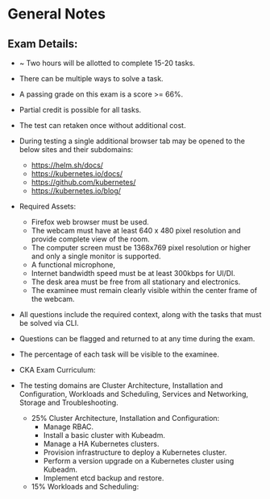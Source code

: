 # General Notes

## Exam Details:
- ~ Two hours will be allotted to complete 15-20 tasks.
- There can be multiple ways to solve a task.
- A passing grade on this exam is a score >= 66%. 
- Partial credit is possible for all tasks.
- The test can retaken once without additional cost. 
- During testing a single additional browser tab may be opened to the below sites and their subdomains:
    - https://helm.sh/docs/
    - https://kubernetes.io/docs/
    - https://github.com/kubernetes/
    - https://kubernetes.io/blog/
- Required Assets:
    - Firefox web browser must be used.
    - The webcam must have at least 640 x 480 pixel resolution and provide complete view of the room.
    - The computer screen must be 1368x769 pixel resolution or higher and only a single monitor is supported.
    - A functional microphone, 
    - Internet bandwidth speed must be at least 300kbps for Ul/Dl. 
    - The desk area must be free from all stationary and electronics.
    - The examinee must remain clearly visible within the center frame of the webcam.
- All questions include the required context, along with the tasks that must be solved via CLI.
- Questions can be flagged and returned to at any time during the exam.
- The percentage of each task will be visible to the examinee.

- CKA Exam Curriculum:
- The testing domains are Cluster Architecture, Installation and Configuration, Workloads and Scheduling, Services and Networking, Storage and Troubleshooting.
    - 25% Cluster Architecture, Installation and Configuration:
        - Manage RBAC.
        - Install a basic cluster with Kubeadm. 
        - Manage a HA Kubernetes clusters.
        - Provision infrastructure to deploy a Kubernetes cluster.
        - Perform a version upgrade on a Kubernetes cluster using Kubeadm.
        - Implement etcd backup and restore.
    - 15% Workloads and Scheduling:
